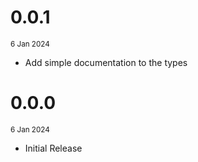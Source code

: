 # 0.0.1

<small>6 Jan 2024</small>

- Add simple documentation to the types

# 0.0.0

<small>6 Jan 2024</small>

- Initial Release
